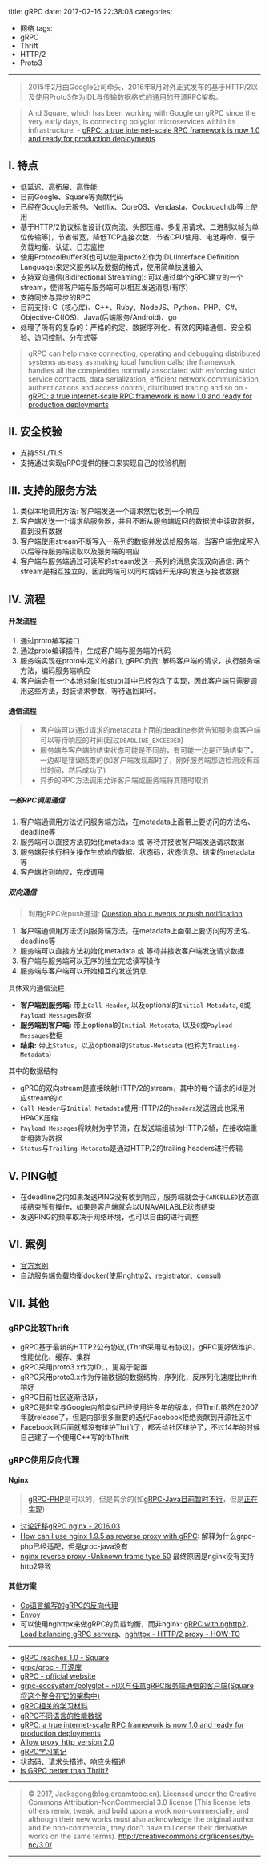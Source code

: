 title: gRPC
date: 2017-02-16 22:38:03
categories:
- 网络
tags:
- gRPC
- Thrift
- HTTP/2
- Proto3

---

> 2015年2月由Google公司牵头，2016年8月对外正式发布的基于HTTP/2以及使用Proto3作为IDL与传输数据格式的通用的开源RPC架构。

<!-- more -->

> And Square, which has been working with Google on gRPC since the very early days, is connecting polyglot microservices within its infrastructure. - [gRPC: a true internet-scale RPC framework is now 1.0 and ready for production deployments](https://cloudplatform.googleblog.com/2016/08/gRPC-a-true-Internet-scale-RPC-framework-is-now-1-and-ready-for-production-deployments.html)

## I. 特点

- 低延迟、高拓展、高性能
- 目前Google、Square等贡献代码
- 已经在Google云服务、Netflix、CoreOS、Vendasta、Cockroachdb等上使用
- 基于HTTP/2协议标准设计(双向流、头部压缩、多复用请求、二进制以帧为单位传输等)，节省带宽，降低TCP连接次数、节省CPU使用、电池寿命，便于负载均衡、认证、日志监控
- 使用ProtocolBuffer3(也可以使用proto2)作为IDL(Interface Definition Language)来定义服务以及数据的格式，使用简单快速接入
- 支持双向通信(Bidirectional Streaming): 可以通过单个gRPC建立的一个stream，使得客户端与服务端可以相互发送消息(有序)
- 支持同步与异步的RPC
- 目前支持: C（核心库)、C++、Ruby、NodeJS、Python、PHP、C#、Objective-C(IOS)、Java(后端服务/Android)、go
- 处理了所有的复杂的：严格的约定、数据序列化、有效的网络通信、安全校验、访问控制、分布式等

> gRPC can help make connecting, operating and debugging distributed systems as easy as making local function calls; the framework handles all the complexities normally associated with enforcing strict service contracts, data serialization, efficient network communication, authentications and access control, distributed tracing and so on - [gRPC: a true internet-scale RPC framework is now 1.0 and ready for production deployments](https://cloudplatform.googleblog.com/2016/08/gRPC-a-true-Internet-scale-RPC-framework-is-now-1-and-ready-for-production-deployments.html)


## II. 安全校验

- 支持SSL/TLS
- 支持通过实现gRPC提供的接口来实现自己的校验机制


## III. 支持的服务方法

1. 类似本地调用方法: 客户端发送一个请求然后收到一个响应
2. 客户端发送一个请求给服务器，并且不断从服务端返回的数据流中读取数据，直到没有数据
3. 客户端使用stream不断写入一系列的数据并发送给服务端，当客户端完成写入以后等待服务端读取以及服务端的响应
4. 客户端与服务端通过可读写的stream发送一系列的消息实现双向通信: 两个stream是相互独立的，因此两端可以同时或错开无序的发送与接收数据

## IV. 流程

#### 开发流程

1. 通过proto编写接口
2. 通过proto编译插件，生成客户端与服务端的代码
3. 服务端实现在proto中定义的接口, gRPC负责: 解码客户端的请求，执行服务端方法，编码服务端响应
4. 客户端会有一个本地对象(如stub)其中已经包含了实现，因此客户端只需要调用这些方法，封装请求参数，等待返回即可。


#### 通信流程

> - 客户端可以通过请求的metadata上面的deadline参数告知服务度客户端可以等待响应的时间(超过`DEADLINE_EXCEEDED`)
> - 服务端与客户端的结束状态可能是不同的，有可能一边是正确结束了，一边却是错误结束的(如客户端发现超时了，刚好服务端那边检测没有超过时间，然后成功了)
> - 异步的RPC方法调用允许客户端或服务端将其随时取消

##### 一般RPC调用通信

1. 客户端通调用方法访问服务端方法，在metadata上面带上要访问的方法名、deadline等
2. 服务端可以直接方法初始化metadata 或 等待并接收客户端发送请求数据
3. 服务端获执行相关操作生成响应数据、状态码，状态信息、结束的metadata等
4. 客户端收到响应，完成调用

##### 双向通信

> 利用gRPC做push通道: [Question about events or push notification](https://github.com/grpc/grpc/issues/8718)

1. 客户端通调用方法访问服务端方法，在metadata上面带上要访问的方法名、deadline等
2. 服务端可以直接方法初始化metadata 或 等待并接收客户端发送请求数据
3. 客户端与服务端可以无序的独立完成读写操作
4. 服务端与客户端可以开始相互的发送消息

具体双向通信流程

- **客户端到服务端:** 带上`Call Header`, 以及optional的`Initial-Metadata`, `0`或`Payload Messages`数据
- **服务端到客户端:** 带上optional的`Initial-Metadata`, 以及`0`或`Payload Messages`数据
- **结束:** 带上`Status`，以及optional的`Status-Metadata` (也称为`Trailing-Metadata`)

其中的数据结构

- gPRC的双向stream是直接映射HTTP/2的stream，其中的每个请求的id是对应stream的id
- `Call Header`与`Initial Metadata`使用HTTP/2的`headers`发送因此也采用HPACK压缩
- `Payload Messages`将映射为字节流，在发送端组装为HTTP/2帧，在接收端重新组装为数据
- `Status`与`Trailing-Metadata`是通过HTTP/2的trailing headers进行传输

## V. PING帧

- 在deadline之内如果发送PING没有收到响应，服务端就会于`CANCELLED`状态直接结束所有操作，如果是客户端就会以UNAVAILABLE状态结束
- 发送PING的频率取决于网络环境，也可以自由的进行调整

## VI. 案例

- [官方案例](https://github.com/grpc/grpc/tree/master/examples)
- [自动服务端负载均衡docker(使用nghttp2、registrator、consul)](https://github.com/amitripshtos/grpc-docker-lb)


## VII. 其他

### gRPC比较Thrift

- gRPC基于最新的HTTP2公有协议,(Thrift采用私有协议)，gRPC更好做维护、性能优化、缓存、集群
- gRPC采用proto3.x作为IDL，更易于配置
- gRPC采用proto3.x作为传输数据的数据结构，序列化，反序列化速度比thrift稍好
- gRPC目前社区逐渐活跃，
- gRPC是非常与Google内部类似已经使用许多年的版本，但Thrift虽然在2007年就release了，但是内部很多重要的迭代Facebook拒绝贡献到开源社区中
- Facebook到后面就都没有维护Thrift了，都丢给社区维护了，不过14年的时候自己建了一个使用C++写的fbThrift

### gRPC使用反向代理

#### Nginx

> [gRPC-PHP](https://github.com/grpc/grpc/tree/master/src/php#use-the-grpc-php-extension-with-nginxphp-fpm)是可以的，但是其余的(如[gRPC-Java目前暂时不行](https://github.com/grpc/grpc-java/issues/2559)，但是[正在实现](https://github.com/grpc/grpc.github.io/issues/230#issuecomment-244508727))

- [讨论迁移gRPC nginx - 2016.03](https://trac.nginx.org/nginx/ticket/923)
- [How can I use nginx 1.9.5 as reverse proxy with gRPC](https://groups.google.com/forum/#!searchin/grpc-io/nginx|sort:relevance/grpc-io/gpNnAprcCxc/5Mr0xwAaCgAJ): 解释为什么grpc-php已经适配，但是grpc-java没有
- [nginx reverse proxy -Unknown frame type 50](https://github.com/grpc/grpc/issues/4911) 最终原因是nginx没有支持http2导致

#### 其他方案

- [Go语言编写的gRPC的反向代理](https://github.com/mwitkow/grpc-proxy)
- [Envoy](https://github.com/lyft/envoy/tree/master/examples/grpc-bridge)
- 可以使用nghttpx来做gRPC的负载均衡，而非nginx: [gRPC with nghttp2](https://movinggauteng.co.za/blog/2016/08/03/grpc-with-nghttp2/)、[Load balancing gRPC servers](https://groups.google.com/forum/#!topic/grpc-io/Ye9bcx62mJk)、[nghttpx - HTTP/2 proxy - HOW-TO](https://nghttp2.org/documentation/nghttpx-howto.html)

---

- [gRPC reaches 1.0 - Square](https://medium.com/square-corner-blog/grpc-reaches-1-0-85728518393b#.xcevdgx5x)
- [grpc/grpc - 开源库](https://github.com/grpc/grpc)
- [gRPC - official website](http://www.grpc.io/)
- [grpc-ecosystem/polyglot - 可以与任意gRPC服务端通信的客户端(Square将这个整合在它的架构中)](https://github.com/grpc-ecosystem/polyglot)
- [gRPC相关的学习材料](https://jaigouk.com/grpc/)
- [gRPC不同语言的性能数据](https://performance-dot-grpc-testing.appspot.com/explore?dashboard=5712453606309888)
- [gRPC: a true internet-scale RPC framework is now 1.0 and ready for production deployments](https://cloudplatform.googleblog.com/2016/08/gRPC-a-true-Internet-scale-RPC-framework-is-now-1-and-ready-for-production-deployments.html)
- [Allow proxy_http_version 2.0](https://trac.nginx.org/nginx/ticket/923)
- [gRPC学习笔记](https://skyao.gitbooks.io/leaning-grpc/content/introduction/)
- [状态码、请求头描述、响应头描述](http://www.grpc.io/docs/guides/wire.html)
- [Is GRPC better than Thrift?](https://www.quora.com/Is-GRPC-better-than-Thrift)

---

> © 2017, Jacksgong(blog.dreamtobe.cn). Licensed under the Creative Commons Attribution-NonCommercial 3.0 license (This license lets others remix, tweak, and build upon a work non-commercially, and although their new works must also acknowledge the original author and be non-commercial, they don’t have to license their derivative works on the same terms). http://creativecommons.org/licenses/by-nc/3.0/

---
